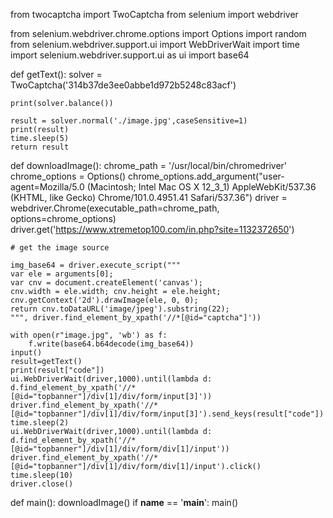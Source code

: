 from twocaptcha import TwoCaptcha
from selenium import webdriver

from selenium.webdriver.chrome.options import Options
import random
from selenium.webdriver.support.ui import WebDriverWait
import time
import selenium.webdriver.support.ui as ui
import base64


def getText():
    solver = TwoCaptcha('314b37de3ee0abbe1d972b5248c83acf')

    print(solver.balance())

    result = solver.normal('./image.jpg',caseSensitive=1)
    print(result)
    time.sleep(5)
    return result
def downloadImage():
    chrome_path = '/usr/local/bin/chromedriver'
    chrome_options = Options()
    chrome_options.add_argument("user-agent=Mozilla/5.0 (Macintosh; Intel Mac OS X 12_3_1) AppleWebKit/537.36 (KHTML, like Gecko) Chrome/101.0.4951.41 Safari/537.36")
    driver = webdriver.Chrome(executable_path=chrome_path, options=chrome_options)
    driver.get('https://www.xtremetop100.com/in.php?site=1132372650')
    
    # get the image source

    img_base64 = driver.execute_script("""
    var ele = arguments[0];
    var cnv = document.createElement('canvas');
    cnv.width = ele.width; cnv.height = ele.height;
    cnv.getContext('2d').drawImage(ele, 0, 0);
    return cnv.toDataURL('image/jpeg').substring(22);    
    """, driver.find_element_by_xpath('//*[@id="captcha"]'))
    
    with open(r"image.jpg", 'wb') as f:
        f.write(base64.b64decode(img_base64))
    input()
    result=getText()
    print(result["code"])
    ui.WebDriverWait(driver,1000).until(lambda d: d.find_element_by_xpath('//*[@id="topbanner"]/div[1]/div/form/input[3]'))
    driver.find_element_by_xpath('//*[@id="topbanner"]/div[1]/div/form/input[3]').send_keys(result["code"])
    time.sleep(2)
    ui.WebDriverWait(driver,1000).until(lambda d: d.find_element_by_xpath('//*[@id="topbanner"]/div[1]/div/form/div[1]/input'))
    driver.find_element_by_xpath('//*[@id="topbanner"]/div[1]/div/form/div[1]/input').click()
    time.sleep(10)
    driver.close()

def main():
    downloadImage()
if __name__ == '__main__':
    main()
